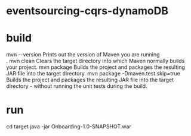 # eventsourcing-cqrs-dynamoDB

# build
mvn --version	Prints out the version of Maven you are running </br>.
mvn clean	Clears the target directory into which Maven normally builds your project.
mvn package	Builds the project and packages the resulting JAR file into the target directory.
mvn package -Dmaven.test.skip=true	Builds the project and packages the resulting JAR file into the target directory - without running the unit tests during the build.

# run
cd target
java -jar Onboarding-1.0-SNAPSHOT.war
